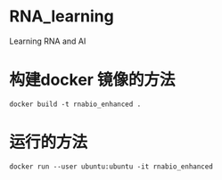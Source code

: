 # RNA_learning
Learning RNA and AI

# 构建docker 镜像的方法
```
docker build -t rnabio_enhanced .
```

# 运行的方法
```
docker run --user ubuntu:ubuntu -it rnabio_enhanced
```